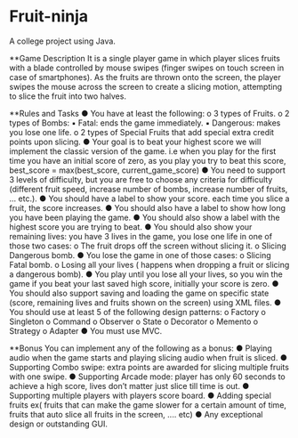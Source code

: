 # Fruit-ninja
A college project using Java.

**Game Description
  It is a single player game in which player slices fruits with a blade controlled by mouse swipes
  (finger swipes on touch screen in case of smartphones). As the fruits are thrown onto the
  screen, the player swipes the mouse across the screen to create a slicing motion, attempting to
  slice the fruit into two halves.

**Rules and Tasks
  ● You have at least the following:
    o 3 types of Fruits.
    o 2 types of Bombs:
      ▪ Fatal: ends the game immediately.
      ▪ Dangerous: makes you lose one life.
    o 2 types of Special Fruits that add special extra credit points upon slicing.
  ● Your goal is to beat your highest score we will implement the classic version of the
    game.
    i.e when you play for the first time you have an initial score of zero, as you play you try to
    beat this score, best_score = max(best_score, current_game_score)
  ● You need to support 3 levels of difficulty, but you are free to choose any criteria for
    difficulty (different fruit speed, increase number of bombs, increase number of fruits, ... etc.).
  ● You should have a label to show your score. each time you slice a fruit, the score
    increases.
  ● You should also have a label to show how long you have been playing the game.
  ● You should also show a label with the highest score you are trying to beat.
  ● You should also show your remaining lives: you have 3 lives in the game, you lose one
    life in one of those two cases:
      o The fruit drops off the screen without slicing it.
      o Slicing Dangerous bomb.
  ● You lose the game in one of those cases:
    o Slicing Fatal bomb.
    o Losing all your lives ( happens when dropping a fruit or slicing a dangerous bomb).
  ● You play until you lose all your lives, so you win the game if you beat your last saved
    high score, initially your score is zero.
  ● You should also support saving and loading the game on specific state (score, remaining
    lives and fruits shown on the screen) using XML files.
  ● You should use at least 5 of the following design patterns:
    o Factory
    o Singleton
    o Command
    o Observer
    o State
    o Decorator
    o Memento
    o Strategy
    o Adapter
  ● You must use MVC.
  
**Bonus
  You can implement any of the following as a bonus:
  ● Playing audio when the game starts and playing slicing audio when fruit is sliced.
  ● Supporting Combo swipe: extra points are awarded for slicing multiple fruits with one
    swipe.
  ● Supporting Arcade mode: player has only 60 seconds to achieve a high score, lives don’t
    matter just slice till time is out.
  ● Supporting multiple players with players score board.
  ● Adding special fruits ex( fruits that can make the game slower for a certain amount of
    time, fruits that auto slice all fruits in the screen, .... etc)
  ● Any exceptional design or outstanding GUI.
  
  
